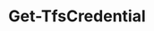 ﻿---
title: Get-TfsCredential
breadcrumbs: [ "Connection" ]
parent: "Connection"
description: "Provides credentials to use when you connect to a Team Foundation Server or Azure DevOps organization."
remarks: 
parameterSets: 
  "_All_": [ AccessToken, Cached, Credential, Interactive, Password, UserName ] 
  "Cached credentials":  
    Cached: 
      type: "SwitchParameter"  
  "User name and password":  
    UserName: 
      type: "string"  
      position: "1"  
      required: true  
    Password: 
      type: "SecureString"  
      position: "2"  
  "Credential object":  
    Credential: 
      type: "object"  
      required: true  
  "Personal Access Token":  
    AccessToken: 
      type: "string"  
      required: true  
  "Prompt for credential":  
    Interactive: 
      type: "SwitchParameter"  
      required: true 
parameters: 
  - name: "Cached" 
    description: "Specifies that cached (default) credentials should be used when possible/available." 
    globbing: false 
    type: "SwitchParameter" 
    defaultValue: "False" 
  - name: "UserName" 
    description: "Specifies a user name for authentication modes (such as Basic) that support username/password-based credentials. Must be used in conjunction with the -Password argument" 
    required: true 
    globbing: false 
    position: 1 
    type: "string" 
  - name: "Password" 
    description: "Specifies a password for authentication modes (such as Basic) that support username/password-based credentials. Must be used in conjunction with the -UserName argument" 
    globbing: false 
    position: 2 
    type: "SecureString" 
  - name: "Credential" 
    description: "Specifies a user account that has permission to perform this action. To provide a user name and password, a Personal Access Token, and/or to open a input dialog to enter your credentials, call Get-TfsCredential with the appropriate arguments and pass its return to this argument." 
    required: true 
    globbing: false 
    type: "object" 
  - name: "AccessToken" 
    description: "Specifies a personal access token, used as an alternate credential, to authenticate to Azure DevOps" 
    required: true 
    globbing: false 
    type: "string" 
    aliases: [ Pat,PersonalAccessToken ] 
  - name: "Pat" 
    description: "Specifies a personal access token, used as an alternate credential, to authenticate to Azure DevOpsThis is an alias of the AccessToken parameter." 
    required: true 
    globbing: false 
    type: "string" 
    aliases: [ Pat,PersonalAccessToken ] 
  - name: "PersonalAccessToken" 
    description: "Specifies a personal access token, used as an alternate credential, to authenticate to Azure DevOpsThis is an alias of the AccessToken parameter." 
    required: true 
    globbing: false 
    type: "string" 
    aliases: [ Pat,PersonalAccessToken ] 
  - name: "Interactive" 
    description: "Prompts for user credentials. Can be used for any Team Foundation Server or Azure DevOps account - the proper login dialog is automatically selected. Should only be used in an interactive PowerShell session (i.e., a PowerShell terminal window), never in an unattended script (such as those executed during an automated build). Currently it is only supported in Windows PowerShell." 
    required: true 
    globbing: false 
    type: "SwitchParameter" 
    defaultValue: "False"
inputs: 
outputs: 
  - type: "Microsoft.VisualStudio.Services.Client.VssClientCredentials" 
    description: 
notes: 
relatedLinks: 
  - text: "Online Version:" 
    uri: "https://tfscmdlets.dev/Cmdlets/Connection/Get-TfsCredential"
aliases: 
examples: 
---
